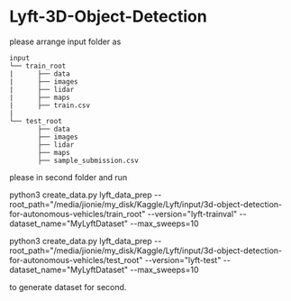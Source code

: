 # Lyft-3D-Object-Detection
please arrange input folder as 
```plain
input
└── train_root
|      ├── data
|      ├── images
|      ├── lidar
|      ├── maps
|      ├── train.csv
|
└── test_root
       ├── data
       ├── images
       ├── lidar
       ├── maps
       ├── sample_submission.csv
```
please in second folder and run

python3 create_data.py lyft_data_prep --root_path="/media/jionie/my_disk/Kaggle/Lyft/input/3d-object-detection-for-autonomous-vehicles/train_root" --version="lyft-trainval" --dataset_name="MyLyftDataset" --max_sweeps=10

python3 create_data.py lyft_data_prep --root_path="/media/jionie/my_disk/Kaggle/Lyft/input/3d-object-detection-for-autonomous-vehicles/test_root" --version="lyft-test" --dataset_name="MyLyftDataset" --max_sweeps=10

to generate dataset for second.

